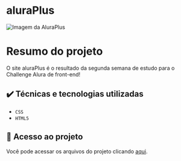 # aluraPlus


![Imagem da AluraPlus](https://github.com/cauanamorim/aluraPlus/assets/10221932/df0266a6-3890-4376-af02-f522277294cc)



# Resumo do projeto
O site aluraPlus é o resultado da segunda semana de estudo para o Challenge Alura de front-end!

## ✔️ Técnicas e tecnologias utilizadas

- ``CSS``
- ``HTML5``

## 📁 Acesso ao projeto
Você pode acessar os arquivos do projeto clicando [aqui](https://github.com/cauanamorim/aluraPlus).
